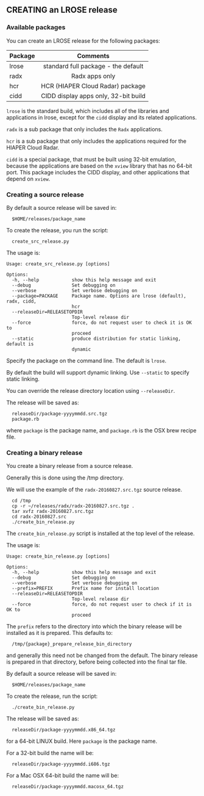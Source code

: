 ## CREATING an LROSE release

### Available packages

You can create an LROSE release for the following packages:

| Package       | Comments      |
| ------------- |:-------------:|
| lrose         | standard full package - the default |
| radx          | Radx apps only |
| hcr           | HCR (HIAPER Cloud Radar) package |
| cidd          | CIDD display apps only, 32-bit build |

`lrose` is the standard build, which includes all of the libraries and applications in lrose, except for the `cidd` display and its related applications.

`radx` is a sub package that only includes the `Radx` applications.

`hcr` is a sub package that only includes the applications required for the HIAPER Cloud Radar.

`cidd` is a special package, that must be built using 32-bit emulation, because the applications are based on the `xview` library that has no 64-bit port. This package includes the CIDD display, and other applications that depend on `xview`.

### Creating a source release

By default a source release will be saved in:

```
  $HOME/releases/package_name
```

To create the release, you run the script:
```
  create_src_release.py
```

The usage is:

```
Usage: create_src_release.py [options]

Options:
  -h, --help            show this help message and exit
  --debug               Set debugging on
  --verbose             Set verbose debugging on
  --package=PACKAGE     Package name. Options are lrose (default), radx, cidd,
                        hcr
  --releaseDir=RELEASETOPDIR
                        Top-level release dir
  --force               force, do not request user to check it is OK to
                        proceed
  --static              produce distribution for static linking, default is
                        dynamic
```

Specify the package on the command line. The default is `lrose`.

By default the build will support dynamic linking. Use `--static` to specify static linking.

You can override the release directory location using `--releaseDir`.

The release will be saved as:

```
  releaseDir/package-yyyymmdd.src.tgz
  package.rb
```

where `package` is the package name, and `package.rb` is the OSX brew recipe file.

### Creating a binary release

You create a binary release from a source release.

Generally this is done using the /tmp directory.

We will use the example of the `radx-20160827.src.tgz` source release.

```
  cd /tmp
  cp -r ~/releases/radx/radx-20160827.src.tgz .
  tar xvfz radx-20160827.src.tgz
  cd radx-20160827.src
  ./create_bin_release.py
```

The `create_bin_release.py` script is installed at the top level of the release.

The usage is:

```
Usage: create_bin_release.py [options]

Options:
  -h, --help            show this help message and exit
  --debug               Set debugging on
  --verbose             Set verbose debugging on
  --prefix=PREFIX       Prefix name for install location
  --releaseDir=RELEASETOPDIR
                        Top-level release dir
  --force               force, do not request user to check if it is OK to
                        proceed
```

The `prefix` refers to the directory into which the binary release will be installed as it is prepared. This defaults to:

```
  /tmp/{package}_prepare_release_bin_directory
```

and generally this need not be changed from the default. The binary release is prepared in that directory, before being collected into the final tar file.

By default a source release will be saved in:

```
  $HOME/releases/package_name
```

To create the release, run the script:
```
  ./create_bin_release.py
```

The release will be saved as:

```
  releaseDir/package-yyyymmdd.x86_64.tgz
```

for a 64-bit LINUX build. Here `package` is the package name.

For a 32-bit build the name will be:
```
  releaseDir/package-yyyymmdd.i686.tgz
```

For a Mac OSX 64-bit build the name will be:
```
  releaseDir/package-yyyymmdd.macosx_64.tgz
```




